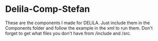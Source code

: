 # Delila-Comp-Stefan


These are the components I made for DELILA.
Just include them in the Components folder and follow the example in the xml to run them.
Don't forget to get what files you don't have from /include and /src.
